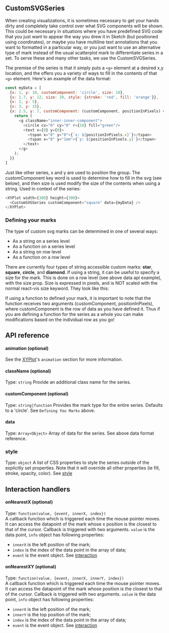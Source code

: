 ## CustomSVGSeries

When creating visualizations, it is sometimes necessary to get your hands dirty and completely take control over what SVG components will be shown. This could be necessary in situations where you have predefined SVG code that you just want to appear the way you drew it in Sketch (but positioned using coordinates), or maybe you have multiline text annotations that you want to formatted in a particular way, or you just want to use an alternative type of mark instead of the usual scatterplot mark to differentiate series in a set. To serve these and many other tasks, we use the CustomSVGSeries.

<!-- INJECT:"CustomSVGExample" -->

The premise of the series is that it simply puts a `<g>` element at a desired x,y location, and the offers you a variety of ways to fill in the contents of that `<g>` element. Here's an example of the data format:

```javascript
const myData = [
  {x: 1, y: 10, customComponent: 'circle', size: 10},
  {x: 1.7, y: 12, size: 20, style: {stroke: 'red', fill: 'orange'}},
  {x: 2, y: 5},
  {x: 3, y: 15},
  {x: 2.5, y: 7, customComponent: (customComponent, positionInPixels) => {
    return (
      <g className="inner-inner-component">
        <circle cx="0" cy="0" r={10} fill="green"/>
        <text x={0} y={0}>
          <tspan x="0" y="0">{`x: ${positionInPixels.x}`}</tspan>
          <tspan x="0" y="1em">{`y: ${positionInPixels.y}`}</tspan>
        </text>
      </g>
    );
  }}
]
```

Just like other series, x and y are used to position the group. The customComponent key word is used to determine how to fill in the svg (see below), and then size is used modify the size of the contents when using a string. Used in context of the series:

```javascript
<XYPlot width={300} height={300}>
  <CustomSVGSeries customComponent="square" data={myData} />
</XYPlot>
```

### Defining your marks

The type of custom svg marks can be determined in one of several ways:

- As a string on a series level
- As a function on a series level
- As a string on row level
- As a function on a row level

There are currently four types of string accessible custom marks: **star**, **square**, **circle**, and **diamond**. If using a string, it can be useful to specify a size for the mark. This is done on a row level (see above data api example), with the size prop. Size is expressed in pixels, and is NOT scaled with the normal react-vis size keyword. They look like this:

<!-- INJECT:"CustomSVGAllTheMarks" -->

If using a function to defined your mark, it is important to note that the function receives two arguments (customComponent, positionInPixels), where customComponent is the row of data as you have defined it. Thus if you are defining a function for the series as a whole you can make modifications based on the individual row as you go!

## API reference

#### animation (optional)  
See the [XYPlot](xy-plot.md)'s `animation` section for more information.

#### className (optional)
Type: `string`
Provide an additional class name for the series.

#### customComponent (optional)
Type: `string|function`
Provides the mark type for the entire series. Defaults to a 'circle'. See `Defining You Marks` above.

#### data
Type: `Array<Object>`
Array of data for the series. See above data format reference.

### style
Type: `object`
A list of CSS properties to style the series outside of the explicitly set properties. Note that it will override all other properties (ie fill, stroke, opacity, color). See [style](style.md)

## Interaction handlers
#### onNearestX (optional)
Type: `function(value, {event, innerX, index})`  
A callback function which is triggered each time the mouse pointer moves. It can access the datapoint of the mark whose x position is the closest to that of the cursor.
Callback is triggered with two arguments. `value` is the data point, `info` object has following properties:
- `innerX` is the left position of the mark;
- `index` is the index of the data point in the array of data;
- `event` is the event object.
See [interaction](interaction.md)

#### onNearestXY (optional)
Type: `function(value, {event, innerX, innerY, index})`  
A callback function which is triggered each time the mouse pointer moves. It can access the datapoint of the mark whose position is the closest to that of the cursor.
Callback is triggered with two arguments. `value` is the data point, `info` object has following properties:
- `innerX` is the left position of the mark;
- `innerY` is the top position of the mark;
- `index` is the index of the data point in the array of data;
- `event` is the event object.
See [interaction](interaction.md)
